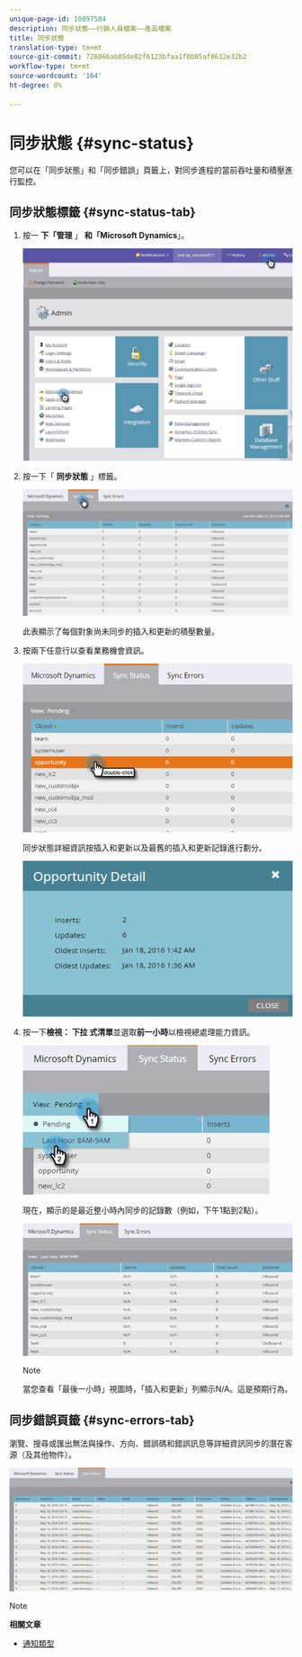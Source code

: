 ```yaml
---
unique-page-id: 10097584
description: 同步狀態——行銷人員檔案——產品檔案
title: 同步狀態
translation-type: tm+mt
source-git-commit: 728066ab05de82f6123bfaa1f0b05af8632e32b2
workflow-type: tm+mt
source-wordcount: '164'
ht-degree: 0%

---
```



# 同步狀態 {#sync-status}

您可以在「同步狀態」和「同步錯誤」頁籤上，對同步進程的當前吞吐量和積壓進行監控。

## 同步狀態標籤 {#sync-status-tab}

1. 按一 **下「管理** 」 **和「Microsoft Dynamics**」。

   ![](assets/image2016-1-20-11-3a34-3a14.png)

1. 按一下「 **同步狀態** 」標籤。

   ![](assets/image2016-5-19-10-3a1-3a11.png)

   此表顯示了每個對象尚未同步的插入和更新的積壓數量。

1. 按兩下任意行以查看業務機會資訊。

   ![](assets/image2016-5-19-10-3a3-3a21.png)

   同步狀態詳細資訊按插入和更新以及最舊的插入和更新記錄進行劃分。

   ![](assets/image2016-1-22-10-3a51-3a10.png)

1. 按一下**檢視： **下拉** 式清單**並選取**前一小時**以檢視總處理能力資訊。

   ![](assets/image2016-5-19-10-3a20-3a7.png)

   現在，顯示的是最近整小時內同步的記錄數（例如，下午1點到2點）。

   ![](assets/image2016-5-19-10-3a22-3a15.png)

   >[!NOTE]
   >
   >當您查看「最後一小時」視圖時，「插入和更新」列顯示N/A。這是預期行為。

## 同步錯誤頁籤 {#sync-errors-tab}

瀏覽、搜尋或匯出無法與操作、方向、錯誤碼和錯誤訊息等詳細資訊同步的潛在客源（及其他物件）。

![](assets/image2016-5-19-10-3a26-3a35.png)

>[!NOTE]
>
>**相關文章**
>
>* [通知類型](../../../../product-docs/core-marketo-concepts/miscellaneous/understanding-notifications/notification-types.md)

